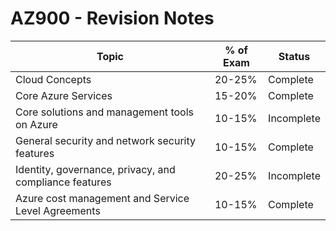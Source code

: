# AZ900 - Revision Notes


|Topic|% of Exam|Status|
|---|---|---|
|Cloud Concepts|20-25%|Complete|
|Core Azure Services|15-20%|Complete|
|Core solutions and management tools on Azure|10-15%|Incomplete|
|General security and network security features|10-15%|Complete|
|Identity, governance, privacy, and compliance features|20-25%|Incomplete|
|Azure cost management and Service Level Agreements|10-15%|Complete|
